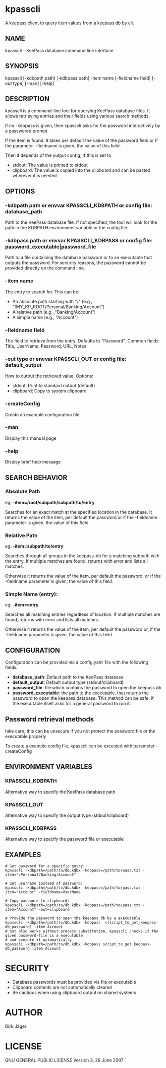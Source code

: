 # kpasscli

A keepass client to query item values from a keepass db by cli.


## NAME
kpasscli - KeePass database command line interface

## SYNOPSIS
kpasscli [-kdbpath path] [-kdbpass path] -item name [-fieldname field] [-out type] [-man] [-help]

## DESCRIPTION
kpasscli is a command-line tool for querying KeePass database files.
It allows retrieving entries and their fields using various search methods.

If no -kdbpass is given, then kpasscli asks for the password interactively by a passwored prompt.

If the item is found, it takes per default the value of the password field or if the parameter -fieldname is given, the value of this field.

Then it depends of the output config, if this is set to
- stdout: The value is printed to stdout
- clipboard: The value is copied into the clipboard and can be pasted wherever it is needed

## OPTIONS

###    -kdbpath path  or envvar KPASSCLI_KDBPATH  or config file: database_path
Path to the KeePass database file. If not specified, the tool will look for
the path in the KDBPATH environment variable or the config file.

###    -kdbpass path  or envvar KPASSCLI_KDBPASS  or config file: password_executable|password_file
Path to a file containing the database password or to an executable that outputs the password. For security reasons, the password cannot be provided directly on the command line.

###    -item name
The entry to search for. This can be:
- An absolute path starting with "/" (e.g., "/MY_KP_ROOT/Personal/Banking/Account")
- A relative path (e.g., "Banking/Account")
- A simple name (e.g., "Account")

###    -fieldname field
The field to retrieve from the entry. Defaults to "Password".
Common fields: Title, UserName, Password, URL, Notes

###    -out type   or envvar KPASSCLI_OUT  or config file: default_output
How to output the retrieved value. Options:
- stdout: Print to standard output (default)
- clipboard: Copy to system clipboard

###    -createConfig
Create an example configuration file

###    -man
Display this manual page

###    -help
Display brief help message

## SEARCH BEHAVIOR
###    Absolute Path
eg. **-item=/root/subpath/subpath/to/entry**

Searches for an exact match at the specified location in the database.
It returns the value of the item, per default the password or if the -fieldname parameter is given, the value of this field.

###    Relative Path
eg. **-item=subpath/to/entry**

Searches through all groups in the keepass-db for a matching subpath with the entry.
If multiple matches are found, returns with error and lists all matches.

Otherwise it returns the value of the item, per default the password, or if the -fieldname parameter is given, the value of this field.

###    Simple Name (entry):
eg.  **-item=entry**

Searches all matching entries regardless of location.
If multiple matches are found, returns with error and lists all matches.

Otherwise it returns the value of the item, per default the password or, if the -fieldname parameter is given, the value of this field.

## CONFIGURATION

Configuration can be provided via a config.yaml file with the following fields:
- **database_path**:       Default path to the KeePass database
- **default_output**:      Default output type (stdout/clipboard)
- **password_file**:       file which contains the password to open the keepass db
- **password_executable**: the path to the executable, that returns the password to open the keepass database.
This method can be safe, if the executable itself asks for a general password to run it.
## Password retrieval methods
take care, this can be unsecure if you not protect the password file
or the executable properly

To create a example config file, kpasscli can be executed with parameter  -createConfig


## ENVIRONMENT VARIABLES
###    KPASSCLI_KDBPATH
Alternative way to specify the KeePass database path
###    KPASSCLI_OUT
Alternative way to specify the output type (stdout/clipboard)
###    KPASSCLI_KDBPASS
Alternative way to specify the password file or executable

## EXAMPLES

    # Get password for a specific entry:
    kpasscli -kdbpath=/path/to/db.kdbx -kdbpass=/path/to/pass.txt -item="/Personal/Banking/Account"

    # Get username instead of password:
    kpasscli -kdbpath=/path/to/db.kdbx -kdbpass=/path/to/pass.txt -item="Account" -fieldname=UserName

    # Copy password to clipboard:
    kpasscli -kdbpath=/path/to/db.kdbx -kdbpass=/path/to/pass.txt -item="Account" -out=clipboard

    # Provide the password to open the keepass db by a executable
    kpasscli -kdbpath=/path/to/db.kdbx -kdbpass  <(script_to_get_keepass-db_password) -item Account
    # but also works without process substitution, kpasscli checks if the given password-file is a executable
    # and execute it automatically
    kpasscli -kdbpath=/path/to/db.kdbx -kdbpass script_to_get_keepass-db_password -item Account

# SECURITY
- Database passwords must be provided via file or executable
- Clipboard contents are not automatically cleared
- Be cautious when using clipboard output on shared systems

# AUTHOR
Dirk Jäger

# LICENSE
GNU GENERAL PUBLIC LICENSE Version 3, 29 June 2007
`

